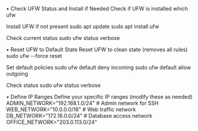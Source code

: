 •	Check UFW Status and Install if Needed
Check if UFW is installed
which ufw

Install UFW if not present 
sudo apt update
sudo apt install ufw

Check current status
sudo ufw status verbose

•	Reset UFW to Default State
Reset UFW to clean state (removes all rules)
sudo ufw --force reset

Set default policies
sudo ufw default deny incoming
sudo ufw default allow outgoing

Check status
sudo ufw status verbose

•	Define IP Ranges
 Define your specific IP ranges (modify these as needed)
ADMIN_NETWORK="192.168.1.0/24"      # Admin network for SSH
WEB_NETWORK="10.0.0.0/16"           # Web traffic network
DB_NETWORK="172.16.0.0/24"          # Database access network
OFFICE_NETWORK="203.0.113.0/24" 